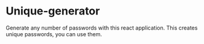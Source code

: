 # Unique-generator
Generate any number of passwords with this react application.
This creates unique passwords, you can use them.
